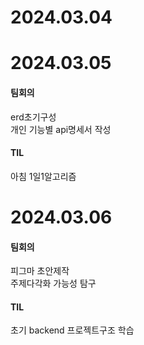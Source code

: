# 2024.03.04

# 2024.03.05

#### 팀회의
erd초기구성  
개인 기능별 api명세서 작성

#### TIL  
아침 1일1알고리즘

# 2024.03.06

#### 팀회의
피그마 초안제작  
주제다각화 가능성 탐구

#### TIL  
초기 backend 프로젝트구조 학습

